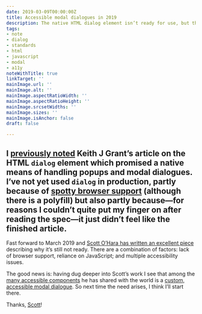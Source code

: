 ```yaml
---
date: 2019-03-09T00:00:00Z
title: Accessible modal dialogues in 2019
description: The native HTML dialog element isn’t ready for use, but there are alternatives
tags:
- note
- dialog
- standards
- html
- javascript
- modal
- a11y
noteWithTitle: true
linkTarget: ''
mainImage.url: ''
mainImage.alt: ''
mainImage.aspectRatioWidth: ''
mainImage.aspectRatioHeight: ''
mainImage.srcsetWidths: ''
mainImage.sizes: ''
mainImage.isAnchor: false
draft: false

---
```

I [previously noted](https://fuzzylogic.me/posts/meet-the-new-dialog-element/) Keith J Grant’s article on the HTML `dialog` element which promised a native means of handling popups and modal dialogues. I’ve not yet used `dialog` in production, partly because of [spotty browser support](https://caniuse.com/#search=dialog) (although there is a polyfill) but also partly because—for reasons I couldn’t quite put my finger on after reading the spec—it just didn’t feel like the finished article.
---

Fast forward to March 2019 and [Scott O’Hara has written an excellent piece](https://www.scottohara.me/blog/2019/03/05/open-dialog.html) describing why it’s still not ready. There are a combination of factors: lack of browser support, reliance on JavaScript; and multiple accessibility issues.

The good news is: having dug deeper into Scott’s work I see that among the [many accessible components](https://github.com/scottaohara/accessible_components) he has shared with the world is a [custom, accessible modal dialogue](https://github.com/scottaohara/accessible_modal_window). So next time the need arises, I think I’ll start there. 

Thanks, [Scott](https://twitter.com/scottohara)!